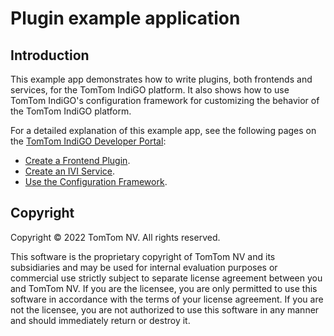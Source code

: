 # Plugin example application

## Introduction

This example app demonstrates how to write plugins, both frontends and services, for the TomTom
IndiGO platform. It also shows how to use TomTom IndiGO's configuration framework for customizing
the behavior of the TomTom IndiGO platform.

For a detailed explanation of this example app, see the following pages on the
[TomTom IndiGO Developer Portal](https://developer.tomtom.com/tomtom-indigo/documentation/introduction):

- [Create a Frontend Plugin](https://developer.tomtom.com/tomtom-indigo/documentation/tutorials-and-examples/basics/create-a-frontend-plugin).
- [Create an IVI Service](https://developer.tomtom.com/tomtom-indigo/documentation/tutorials-and-examples/basics/create-an-ivi-service).
- [Use the Configuration Framework](https://developer.tomtom.com/tomtom-indigo/documentation/tutorials-and-examples/customization/use-the-configuration-framework).

## Copyright

Copyright © 2022 TomTom NV. All rights reserved.

This software is the proprietary copyright of TomTom NV and its subsidiaries and may be
used for internal evaluation purposes or commercial use strictly subject to separate
license agreement between you and TomTom NV. If you are the licensee, you are only permitted
to use this software in accordance with the terms of your license agreement. If you are
not the licensee, you are not authorized to use this software in any manner and should
immediately return or destroy it.
